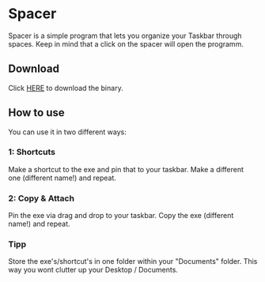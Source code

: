 # Spacer
Spacer is a simple program that lets you organize your Taskbar through spaces. 
Keep in mind that a click on the spacer will open the programm.

<blockquote class="imgur-embed-pub" lang="en" data-id="a/PutjQ4O"><a href="//imgur.com/PutjQ4O"></a></blockquote><script async src="//s.imgur.com/min/embed.js" charset="utf-8"></script>

## Download
Click [HERE](https://github.com/cyanit/Spacer/raw/master/Spacer%20v1.exe) to download the binary.

## How to use
You can use it in two different ways:

### 1: Shortcuts
Make a shortcut to the exe and pin that to your taskbar.
Make a different one (different name!) and repeat.

### 2: Copy & Attach
Pin the exe via drag and drop to your taskbar.
Copy the exe (different name!) and repeat.

### Tipp 
Store the exe's/shortcut's in one folder within your "Documents" folder. This way you wont clutter up your Desktop / Documents.
